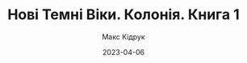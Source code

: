 ---
layout: default
modal-id: 16
date: 2023-04-06
title: Нові Темні Віки. Колонія. Книга 1
author: Макс Кідрук
author_label: Автор
img: novi-temni-viky-max-kidruk.jpg
alt: image-alt
project-date: 2022
status: booked
category: Фантастика, Сучасна проза
description: "2141 рік.

Людство на Землі ще не оговталося від хвороби клодис, що призвела до найбільшої за пів століття пандемії, коли з’являється новий патоген, який інфікує винятково вагітних жінок. Група вчених-імунологів намагається з’ясувати, що він таке і чи пов’язана його поява з нейтринними спалахами, зафіксованими довкола планети.

Чисельність населення марсіанських Колоній перевищує сто тисяч мешканців, і третина з них — народжені на Марсі. Вони програють суперспеціалістам із Землі боротьбу за робочі місця в наукомісткій економіці Марса і змушені гарувати, мов раби, на низькокваліфікованих ручних роботах. Що більше їх сягає повноліття, то дужче вони прагнуть змін, не усвідомлюючи, що ці зміни ставлять під загрозу саме існування Колоній.

«Колонія» — перша книга з фантастичного циклу «Нові Темні Віки» про світ у ХХІІ столітті. Це історія про те, що людина, попри всі її досягнення, не змінюється, й ані збільшення тривалості життя, ні навіть перетворення на двопланетний вид не гарантує людству порятунок."
---